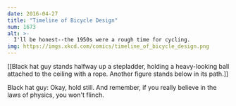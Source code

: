 ```yaml
---
date: 2016-04-27
title: "Timeline of Bicycle Design"
num: 1673
alt: >-
  I'll be honest--the 1950s were a rough time for cycling.
img: https://imgs.xkcd.com/comics/timeline_of_bicycle_design.png
---
```

[[Black hat guy stands halfway up a stepladder, holding a heavy-looking ball attached to the ceiling with a rope. Another figure stands below in its path.]]

Black hat guy: Okay, hold still. And remember, if you really believe in the laws of physics, you won't flinch.


